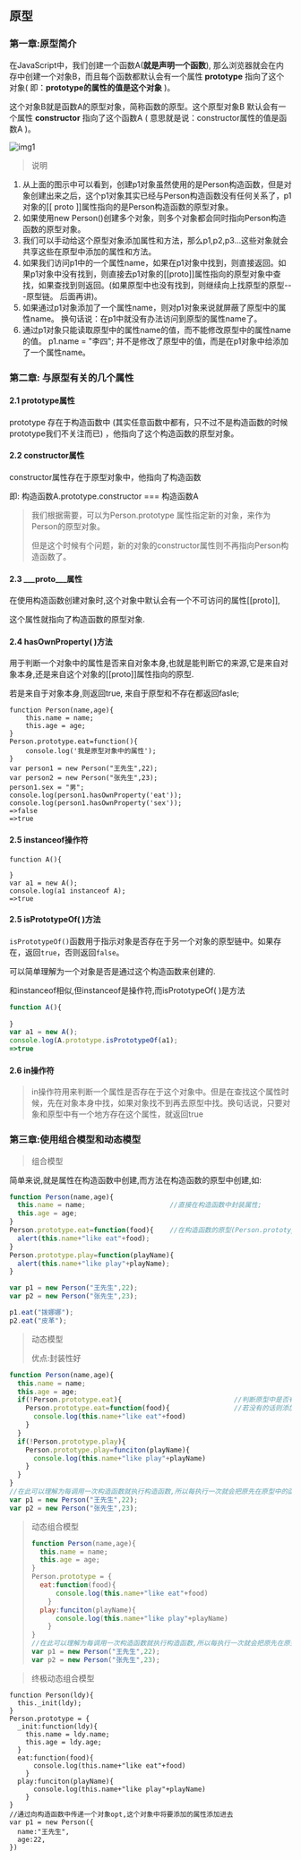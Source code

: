 ## 原型



### 第一章:原型简介



在JavaScript中，我们创建一个函数A(**就是声明一个函数**), 那么浏览器就会在内存中创建一个对象B，而且每个函数都默认会有一个属性 **prototype** 指向了这个对象( 即：**prototype的属性的值是这个对象** )。

这个对象B就是函数A的原型对象，简称函数的原型。这个原型对象B 默认会有一个属性 **constructor** 指向了这个函数A ( 意思就是说：constructor属性的值是函数A )。

![img1](E:\JavaScript\面向对象img\img1.png)

> 说明

1. 从上面的图示中可以看到，创建p1对象虽然使用的是Person构造函数，但是对象创建出来之后，这个p1对象其实已经与Person构造函数没有任何关系了，p1对象的[[ proto ]]属性指向的是Person构造函数的原型对象。
2. 如果使用new Person()创建多个对象，则多个对象都会同时指向Person构造函数的原型对象。
3. 我们可以手动给这个原型对象添加属性和方法，那么p1,p2,p3...这些对象就会共享这些在原型中添加的属性和方法。
4. 如果我们访问p1中的一个属性name，如果在p1对象中找到，则直接返回。如果p1对象中没有找到，则直接去p1对象的[[proto]]属性指向的原型对象中查找，如果查找到则返回。(如果原型中也没有找到，则继续向上找原型的原型---原型链。  后面再讲)。
5. 如果通过p1对象添加了一个属性name，则对p1对象来说就屏蔽了原型中的属性name。 换句话说：在p1中就没有办法访问到原型的属性name了。
6. 通过p1对象只能读取原型中的属性name的值，而不能修改原型中的属性name的值。 p1.name = "李四"; 并不是修改了原型中的值，而是在p1对象中给添加了一个属性name。



### 第二章: 与原型有关的几个属性

#### 2.1 prototype属性

prototype 存在于构造函数中 (其实任意函数中都有，只不过不是构造函数的时候prototype我们不关注而已) ，他指向了这个构造函数的原型对象。

#### 2.2 constructor属性

constructor属性存在于原型对象中，他指向了构造函数



即:	构造函数A.prototype.constructor === 构造函数A



> 我们根据需要，可以为Person.prototype 属性指定新的对象，来作为Person的原型对象。
>
> 但是这个时候有个问题，新的对象的constructor属性则不再指向Person构造函数了。



#### 2.3 ___proto___属性

在使用构造函数创建对象时,这个对象中默认会有一个不可访问的属性[[proto]],

这个属性就指向了构造函数的原型对象.



#### 2.4 hasOwnProperty( )方法

用于判断一个对象中的属性是否来自对象本身,也就是能判断它的来源,它是来自对象本身,还是来自这个对象的[[proto]]属性指向的原型.

若是来自于对象本身,则返回true,	来自于原型和不存在都返回fasle;

```
function Person(name,age){
    this.name = name;
    this.age = age;
}
Person.prototype.eat=function(){
    console.log('我是原型对象中的属性');
}
var person1 = new Person("王先生",22);
var person2 = new Person("张先生",23);
person1.sex = "男";
console.log(person1.hasOwnProperty('eat'));
console.log(person1.hasOwnProperty('sex'));
=>false
=>true
```

#### 2.5 instanceof操作符

```
function A(){
  
}
var a1 = new A();
console.log(a1 instanceof A);
=>true
```



#### 2.5 isPrototypeOf( )方法

`isPrototypeOf()`函数用于指示对象是否存在于另一个对象的原型链中。如果存在，返回`true`，否则返回`false`。

可以简单理解为一个对象是否是通过这个构造函数来创建的.

和instanceof相似,但instanceof是操作符,而isPrototypeOf( )是方法

```javascript
function A(){
  
}
var a1 = new A();
console.log(A.prototype.isPrototypeOf(a1);
=>true
```



#### 2.6 in操作符

> ​	in操作符用来判断一个属性是否存在于这个对象中。但是在查找这个属性时候，先在对象本身中找，如果对象找不到再去原型中找。换句话说，只要对象和原型中有一个地方存在这个属性，就返回true



### 第三章:使用组合模型和动态模型

> 组合模型

简单来说,就是属性在构造函数中创建,而方法在构造函数的原型中创建,如:

```javascript
function Person(name,age){
  this.name = name;						//直接在构造函数中封装属性;
  this.age = age;
}
Person.prototype.eat=function(food){	//在构造函数的原型(Person.prototype)中封装方法;
  alert(this.name+"like eat"+food);
}
Person.prototype.play=function(playName){
  alert(this.name+"like play"+playName);
}

var p1 = new Person("王先生",22);
var p2 = new Person("张先生",23);

p1.eat("拨娜娜");
p2.eat("皮革");
```


> 动态模型
>
> 优点:封装性好 

```javascript
function Person(name,age){
  this.name = name;
  this.age = age;
  if(!Person.prototype.eat){							//判断原型中是否有eat函数
    Person.prototype.eat=function(food){				//若没有的话则添加
      console.log(this.name+"like eat"+food)
    }
  }
  if(!Person.prototype.play){
    Person.prototype.play=funciton(playName){
      console.log(this.name+"like play"+playName)
    }
  }
}
//在此可以理解为每调用一次构造函数就执行构造函数,所以每执行一次就会把原先在原型中的函数舍弃,更改为和它一样的函数,则造成了有废弃的函数产生;
var p1 = new Person("王先生",22);		
var p2 = new Person("张先生",23);
```



> 动态组合模型
>
> ```javascript
> function Person(name,age){
>   this.name = name;
>   this.age = age;
> }
> Person.prototype = {
>   eat:function(food){				
>       console.log(this.name+"like eat"+food)
>     }
>   play:funciton(playName){
>       console.log(this.name+"like play"+playName)
>     }
> }
> //在此可以理解为每调用一次构造函数就执行构造函数,所以每执行一次就会把原先在原型中的函数舍弃,更改为和它一样的函数,则造成了有废弃的函数产生;
> var p1 = new Person("王先生",22);		
> var p2 = new Person("张先生",23);
> ```

> 终极动态组合模型

```
function Person(ldy){
  this._init(ldy);
}
Person.prototype = {
  _init:function(ldy){
    this.name = ldy.name;
    this.age = ldy.age;
  }
  eat:function(food){				
      console.log(this.name+"like eat"+food)
    }
  play:funciton(playName){
      console.log(this.name+"like play"+playName)
    }
}
//通过向构造函数中传递一个对象opt,这个对象中将要添加的属性添加进去
var p1 = new Person({
  name:"王先生",
  age:22,
})
```